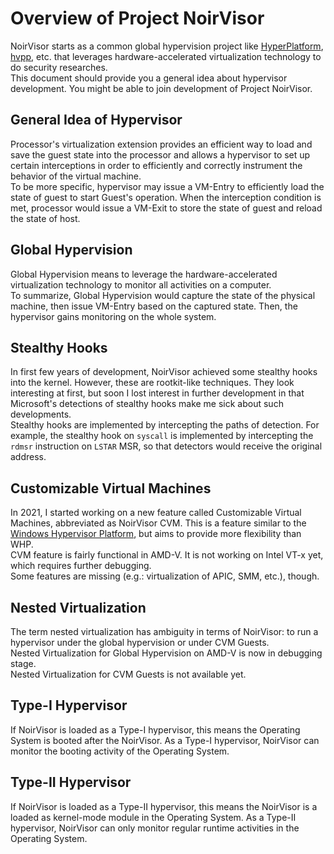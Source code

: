 # Overview of Project NoirVisor
NoirVisor starts as a common global hypervision project like [HyperPlatform](https://github.com/tandasat/HyperPlatform), [hvpp](https://github.com/wbenny/hvpp), etc. that leverages hardware-accelerated virtualization technology to do security researches. \
This document should provide you a general idea about hypervisor development. You might be able to join development of Project NoirVisor.

## General Idea of Hypervisor
Processor's virtualization extension provides an efficient way to load and save the guest state into the processor and allows a hypervisor to set up certain interceptions in order to efficiently and correctly instrument the behavior of the virtual machine. \
To be more specific, hypervisor may issue a VM-Entry to efficiently load the state of guest to start Guest's operation. When the interception condition is met, processor would issue a VM-Exit to store the state of guest and reload the state of host.

## Global Hypervision
Global Hypervision means to leverage the hardware-accelerated virtualization technology to monitor all activities on a computer. \
To summarize, Global Hypervision would capture the state of the physical machine, then issue VM-Entry based on the captured state. Then, the hypervisor gains monitoring on the whole system.

## Stealthy Hooks
In first few years of development, NoirVisor achieved some stealthy hooks into the kernel. However, these are rootkit-like techniques. They look interesting at first, but soon I lost interest in further development in that Microsoft's detections of stealthy hooks make me sick about such developments. \
Stealthy hooks are implemented by intercepting the paths of detection. For example, the stealthy hook on `syscall` is implemented by intercepting the `rdmsr` instruction on `LSTAR` MSR, so that detectors would receive the original address.

## Customizable Virtual Machines
In 2021, I started working on a new feature called Customizable Virtual Machines, abbreviated as NoirVisor CVM. This is a feature similar to the [Windows Hypervisor Platform](https://docs.microsoft.com/en-us/virtualization/api/hypervisor-platform/hypervisor-platform), but aims to provide more flexibility than WHP. \
CVM feature is fairly functional in AMD-V. It is not working on Intel VT-x yet, which requires further debugging. \
Some features are missing (e.g.: virtualization of APIC, SMM, etc.), though.

## Nested Virtualization
The term nested virtualization has ambiguity in terms of NoirVisor: to run a hypervisor under the global hypervision or under CVM Guests. \
Nested Virtualization for Global Hypervision on AMD-V is now in debugging stage. \
Nested Virtualization for CVM Guests is not available yet.

## Type-I Hypervisor
If NoirVisor is loaded as a Type-I hypervisor, this means the Operating System is booted after the NoirVisor. As a Type-I hypervisor, NoirVisor can monitor the booting activity of the Operating System.

## Type-II Hypervisor
If NoirVisor is loaded as a Type-II hypervisor, this means the NoirVisor is a loaded as kernel-mode module in the Operating System. As a Type-II hypervisor, NoirVisor can only monitor regular runtime activities in the Operating System.